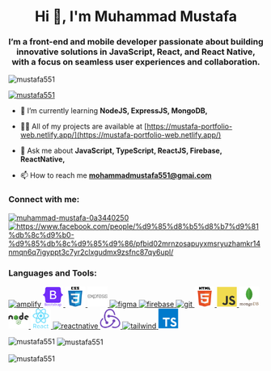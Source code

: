 <h1 align="center">Hi 👋, I'm Muhammad Mustafa</h1>
<h3 align="center">I’m a front-end and mobile developer passionate about building innovative solutions in JavaScript, React, and React Native, with a focus on seamless user experiences and collaboration.</h3>

<p align="left"> <img src="https://komarev.com/ghpvc/?username=mustafa551&label=Profile%20views&color=0e75b6&style=flat" alt="mustafa551" /> </p>

<p align="left"> <a href="https://github.com/ryo-ma/github-profile-trophy"><img src="https://github-profile-trophy.vercel.app/?username=mustafa551" alt="mustafa551" /></a> </p>

- 🌱 I’m currently learning **NodeJS, ExpressJS, MongoDB,**

- 👨‍💻 All of my projects are available at [https://mustafa-portfolio-web.netlify.app/](https://mustafa-portfolio-web.netlify.app/)

- 💬 Ask me about **JavaScript, TypeScript, ReactJS, Firebase, ReactNative,**

- 📫 How to reach me **mohammadmustafa551@gmai.com**

<h3 align="left">Connect with me:</h3>
<p align="left">
<a href="https://linkedin.com/in/muhammad-mustafa-0a3440250" target="blank"><img align="center" src="https://raw.githubusercontent.com/rahuldkjain/github-profile-readme-generator/master/src/images/icons/Social/linked-in-alt.svg" alt="muhammad-mustafa-0a3440250" height="30" width="40" /></a>
<a href="https://fb.com/https://www.facebook.com/people/%d9%85%d8%b5%d8%b7%d9%81%db%8c%d9%b0-%d9%85%db%8c%d9%85%d9%86/pfbid02mrnzosapuyxmsryuzhamkr14nmqn6q7igyppt3c7yr2clxgudmx9zsfnc87qy6upl/" target="blank"><img align="center" src="https://raw.githubusercontent.com/rahuldkjain/github-profile-readme-generator/master/src/images/icons/Social/facebook.svg" alt="https://www.facebook.com/people/%d9%85%d8%b5%d8%b7%d9%81%db%8c%d9%b0-%d9%85%db%8c%d9%85%d9%86/pfbid02mrnzosapuyxmsryuzhamkr14nmqn6q7igyppt3c7yr2clxgudmx9zsfnc87qy6upl/" height="30" width="40" /></a>
</p>

<h3 align="left">Languages and Tools:</h3>
<p align="left"> <a href="https://aws.amazon.com/amplify/" target="_blank" rel="noreferrer"> <img src="https://docs.amplify.aws/assets/logo-dark.svg" alt="amplify" width="40" height="40"/> </a> <a href="https://getbootstrap.com" target="_blank" rel="noreferrer"> <img src="https://raw.githubusercontent.com/devicons/devicon/master/icons/bootstrap/bootstrap-plain-wordmark.svg" alt="bootstrap" width="40" height="40"/> </a> <a href="https://www.w3schools.com/css/" target="_blank" rel="noreferrer"> <img src="https://raw.githubusercontent.com/devicons/devicon/master/icons/css3/css3-original-wordmark.svg" alt="css3" width="40" height="40"/> </a> <a href="https://expressjs.com" target="_blank" rel="noreferrer"> <img src="https://raw.githubusercontent.com/devicons/devicon/master/icons/express/express-original-wordmark.svg" alt="express" width="40" height="40"/> </a> <a href="https://www.figma.com/" target="_blank" rel="noreferrer"> <img src="https://www.vectorlogo.zone/logos/figma/figma-icon.svg" alt="figma" width="40" height="40"/> </a> <a href="https://firebase.google.com/" target="_blank" rel="noreferrer"> <img src="https://www.vectorlogo.zone/logos/firebase/firebase-icon.svg" alt="firebase" width="40" height="40"/> </a> <a href="https://git-scm.com/" target="_blank" rel="noreferrer"> <img src="https://www.vectorlogo.zone/logos/git-scm/git-scm-icon.svg" alt="git" width="40" height="40"/> </a> <a href="https://www.w3.org/html/" target="_blank" rel="noreferrer"> <img src="https://raw.githubusercontent.com/devicons/devicon/master/icons/html5/html5-original-wordmark.svg" alt="html5" width="40" height="40"/> </a> <a href="https://developer.mozilla.org/en-US/docs/Web/JavaScript" target="_blank" rel="noreferrer"> <img src="https://raw.githubusercontent.com/devicons/devicon/master/icons/javascript/javascript-original.svg" alt="javascript" width="40" height="40"/> </a> <a href="https://www.mongodb.com/" target="_blank" rel="noreferrer"> <img src="https://raw.githubusercontent.com/devicons/devicon/master/icons/mongodb/mongodb-original-wordmark.svg" alt="mongodb" width="40" height="40"/> </a> <a href="https://nodejs.org" target="_blank" rel="noreferrer"> <img src="https://raw.githubusercontent.com/devicons/devicon/master/icons/nodejs/nodejs-original-wordmark.svg" alt="nodejs" width="40" height="40"/> </a> <a href="https://reactjs.org/" target="_blank" rel="noreferrer"> <img src="https://raw.githubusercontent.com/devicons/devicon/master/icons/react/react-original-wordmark.svg" alt="react" width="40" height="40"/> </a> <a href="https://reactnative.dev/" target="_blank" rel="noreferrer"> <img src="https://reactnative.dev/img/header_logo.svg" alt="reactnative" width="40" height="40"/> </a> <a href="https://redux.js.org" target="_blank" rel="noreferrer"> <img src="https://raw.githubusercontent.com/devicons/devicon/master/icons/redux/redux-original.svg" alt="redux" width="40" height="40"/> </a> <a href="https://tailwindcss.com/" target="_blank" rel="noreferrer"> <img src="https://www.vectorlogo.zone/logos/tailwindcss/tailwindcss-icon.svg" alt="tailwind" width="40" height="40"/> </a> <a href="https://www.typescriptlang.org/" target="_blank" rel="noreferrer"> <img src="https://raw.githubusercontent.com/devicons/devicon/master/icons/typescript/typescript-original.svg" alt="typescript" width="40" height="40"/> </a> </p>

<p><img align="left" src="https://github-readme-stats.vercel.app/api/top-langs?username=mustafa551&show_icons=true&locale=en&layout=compact" alt="mustafa551" /></p>

<p>&nbsp;<img align="center" src="https://github-readme-stats.vercel.app/api?username=mustafa551&show_icons=true&locale=en" alt="mustafa551" /></p>

<p><img align="center" src="https://github-readme-streak-stats.herokuapp.com/?user=mustafa551&" alt="mustafa551" /></p>
